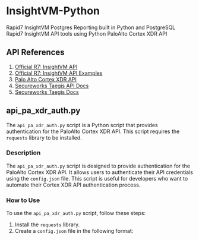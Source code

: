 # InsightVM-Python

Rapid7 InsightVM Postgres Reporting built in Python and PostgreSQL
Rapid7 InsightVM API tools using Python
PaloAlto Cortex XDR API

## API References

1. [Official R7: InsightVM API](https://help.rapid7.com/insightvm/en-us/api/index.html)
2. [Official R7: InsightVM API Examples](https://github.com/rapid7/insightvm-api-examples)
3. [Palo Alto Cortex XDR API](https://docs-cortex.paloaltonetworks.com/r/Cortex-XDR/Cortex-XDR-API-Reference/APIs-Overview)
4. [Secureworks Taegis API Docs](https://api-docs.taegis.secureworks.com)
5. [Secureworks Taegis Docs](https://docs.ctpx.secureworks.com/taegis/)

## api_pa_xdr_auth.py

The `api_pa_xdr_auth.py` script is a Python script that provides authentication for the PaloAlto Cortex XDR API. This script requires the `requests` library to be installed.

### Description

The `api_pa_xdr_auth.py` script is designed to provide authentication for the PaloAlto Cortex XDR API. It allows users to authenticate their API credentials using the `config.json` file. This script is useful for developers who want to automate their Cortex XDR API authentication process.

### How to Use

To use the `api_pa_xdr_auth.py` script, follow these steps:

1. Install the `requests` library.
2. Create a `config.json` file in the following format:
